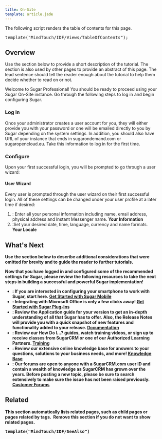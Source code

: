```yaml
---
title: On-Site
template: article.jade
---
```


<div class="container">
  <p class="comment">The following script renders the table of contents for this page.</p>
  <pre class="script">template("MindTouch/IDF/Views/TableOfContents");</pre>
  <h2>Overview</h2>
  <p class="comment">Use the section below to provide a short description of the tutorial. The section is also used by other pages to provide an abstract of this page. The lead sentence should tell the reader enough about the tutorial to help them decide whether to read on or not.</p>
  <p>Welcome to Sugar Professional! You should be ready to proceed using your Sugar On-Site instance. Go through the following steps to log in and begin configuring Sugar.</p>
  <h3>Log In</h3>
  <p>Once your administrator creates a user account for you, they will either provide you with your password or one will be emailed directly to you by Sugar depending on the system settings. In addition, you should also have URL of your instance that ends in sugarondemand.com or sugaropencloud.eu. Take this information to log in for the first time.</p>
  <h3>Configure</h3>
  <p>Upon your first successful login, you will be prompted to go through a user wizard:</p>
  <h4>User Wizard</h4>
  <p>Every user is prompted through the user wizard on their first successful login. All of these settings can be changed under your user profile at a later time if desired:</p>
  <ol>
    <li>
      : Enter all your personal information including name, email address, physical address and Instant Messenger name.
      <strong>Your Information</strong>
    </li>
    <li>
      :Set your desired date, time, language, currency and name formats.
      <strong>Your Locale</strong>
      <strong/>
    </li>
  </ol>
  <h2>What's Next</h2>
  <p class="comment">Use the section below to describe additional considerations that were omitted for brevity and to guide the reader to further tutorials.</p>
  <p>Now that you have logged in and configured some of the recommended settings for Sugar, please review the following resources to take the next steps in building a successful and powerful Sugar implementation!</p>
  <ul>
    <li>
      : If you are interested in configuring your smartphone to work with Sugar, start here.
      <a title="Mobile" href="//01_Get_Started/01_End_Users/03_Professional/03_Mobile">Get Started with Sugar Mobile</a>
    </li>
    <li>
      : Integrating with Microsoft Office is only a few clicks away!
      <a title="Plug-Ins" href="//01_Get_Started/01_End_Users/03_Professional/04_Plug-Ins">Get Started with Sugar Plug-Ins</a>
    </li>
    <li>
      : Review the Application guide for your version to get an in-depth understanding of all that Sugar has to offer. Also, the Release Notes will provide you with a quick snapshot of new features and functionality added to your release.
      <a title="02_Documentation/01_Sugar_Editions/04_Sugar_Professional" href="//02_Documentation/01_Sugar_Editions/04_Sugar_Professional">Documentation</a>
    </li>
    <li>
      : Review our How Do I...? guides, watch training videos, or sign up to receive classes from SugarCRM or one of our Authorized Learning Partners.
      <a title="03_Training" href="//03_Training">Training</a>
    </li>
    <li>
      : Review our extensive online knowledge base for answers to your questions, solutions to your business needs, and more!
      <a title="04_Find_Answers/02KB" href="//04_Find_Answers/02KB">Knowledge Base</a>
    </li>
    <li>
      : Our forums are open to anyone with a SugarCRM.com user ID and contain a wealth of knowledge as SugarCRM has grown over the years. Before posting a new topic, please be sure to search extensively to make sure the issue has not been raised previously.
      <a class="external" href="http://www.sugarcrm.com/forums" title="http://www.sugarcrm.com/forums">Customer Forums</a>
    </li>
  </ul>
  <h2>Related</h2>
  <p class="comment">This section automatically lists related pages, such as child pages or pages related by tags.  Remove this section if you do not want to show related pages.</p>
  <pre class="script">template("MindTouch/IDF/SeeAlso")</pre>
  <br/>
</div>
